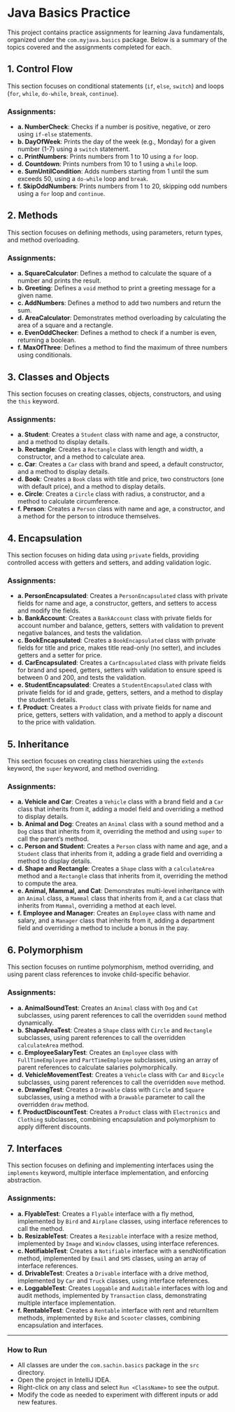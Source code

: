# Java Basics Practice

This project contains practice assignments for learning Java fundamentals, organized under the `com.myjava.basics` package. Below is a summary of the topics covered and the assignments completed for each.

## 1. Control Flow
This section focuses on conditional statements (`if`, `else`, `switch`) and loops (`for`, `while`, `do-while`, `break`, `continue`).

### Assignments:
- **a. NumberCheck**: Checks if a number is positive, negative, or zero using `if-else` statements.
- **b. DayOfWeek**: Prints the day of the week (e.g., Monday) for a given number (1-7) using a `switch` statement.
- **c. PrintNumbers**: Prints numbers from 1 to 10 using a `for` loop.
- **d. Countdown**: Prints numbers from 10 to 1 using a `while` loop.
- **e. SumUntilCondition**: Adds numbers starting from 1 until the sum exceeds 50, using a `do-while` loop and `break`.
- **f. SkipOddNumbers**: Prints numbers from 1 to 20, skipping odd numbers using a `for` loop and `continue`.

## 2. Methods
This section focuses on defining methods, using parameters, return types, and method overloading.

### Assignments:
- **a. SquareCalculator**: Defines a method to calculate the square of a number and prints the result.
- **b. Greeting**: Defines a `void` method to print a greeting message for a given name.
- **c. AddNumbers**: Defines a method to add two numbers and return the sum.
- **d. AreaCalculator**: Demonstrates method overloading by calculating the area of a square and a rectangle.
- **e. EvenOddChecker**: Defines a method to check if a number is even, returning a boolean.
- **f. MaxOfThree**: Defines a method to find the maximum of three numbers using conditionals.

## 3. Classes and Objects
This section focuses on creating classes, objects, constructors, and using the `this` keyword.

### Assignments:
- **a. Student**: Creates a `Student` class with name and age, a constructor, and a method to display details.
- **b. Rectangle**: Creates a `Rectangle` class with length and width, a constructor, and a method to calculate area.
- **c. Car**: Creates a `Car` class with brand and speed, a default constructor, and a method to display details.
- **d. Book**: Creates a `Book` class with title and price, two constructors (one with default price), and a method to display details.
- **e. Circle**: Creates a `Circle` class with radius, a constructor, and a method to calculate circumference.
- **f. Person**: Creates a `Person` class with name and age, a constructor, and a method for the person to introduce themselves.

## 4. Encapsulation
This section focuses on hiding data using `private` fields, providing controlled access with getters and setters, and adding validation logic.

### Assignments:
- **a. PersonEncapsulated**: Creates a `PersonEncapsulated` class with private fields for name and age, a constructor, getters, and setters to access and modify the fields.
- **b. BankAccount**: Creates a `BankAccount` class with private fields for account number and balance, getters, setters with validation to prevent negative balances, and tests the validation.
- **c. BookEncapsulated**: Creates a `BookEncapsulated` class with private fields for title and price, makes title read-only (no setter), and includes getters and a setter for price.
- **d. CarEncapsulated**: Creates a `CarEncapsulated` class with private fields for brand and speed, getters, setters with validation to ensure speed is between 0 and 200, and tests the validation.
- **e. StudentEncapsulated**: Creates a `StudentEncapsulated` class with private fields for id and grade, getters, setters, and a method to display the student’s details.
- **f. Product**: Creates a `Product` class with private fields for name and price, getters, setters with validation, and a method to apply a discount to the price with validation.

## 5. Inheritance
This section focuses on creating class hierarchies using the `extends` keyword, the `super` keyword, and method overriding.

### Assignments:
- **a. Vehicle and Car**: Creates a `Vehicle` class with a brand field and a `Car` class that inherits from it, adding a model field and overriding a method to display details.
- **b. Animal and Dog**: Creates an `Animal` class with a sound method and a `Dog` class that inherits from it, overriding the method and using `super` to call the parent’s method.
- **c. Person and Student**: Creates a `Person` class with name and age, and a `Student` class that inherits from it, adding a grade field and overriding a method to display details.
- **d. Shape and Rectangle**: Creates a `Shape` class with a `calculateArea` method and a `Rectangle` class that inherits from it, overriding the method to compute the area.
- **e. Animal, Mammal, and Cat**: Demonstrates multi-level inheritance with an `Animal` class, a `Mammal` class that inherits from it, and a `Cat` class that inherits from `Mammal`, overriding a method at each level.
- **f. Employee and Manager**: Creates an `Employee` class with name and salary, and a `Manager` class that inherits from it, adding a department field and overriding a method to include a bonus in the pay.

## 6. Polymorphism
This section focuses on runtime polymorphism, method overriding, and using parent class references to invoke child-specific behavior.

### Assignments:
- **a. AnimalSoundTest**: Creates an `Animal` class with `Dog` and `Cat` subclasses, using parent references to call the overridden `sound` method dynamically.
- **b. ShapeAreaTest**: Creates a `Shape` class with `Circle` and `Rectangle` subclasses, using parent references to call the overridden `calculateArea` method.
- **c. EmployeeSalaryTest**: Creates an `Employee` class with `FullTimeEmployee` and `PartTimeEmployee` subclasses, using an array of parent references to calculate salaries polymorphically.
- **d. VehicleMovementTest**: Creates a `Vehicle` class with `Car` and `Bicycle` subclasses, using parent references to call the overridden `move` method.
- **e. DrawingTest**: Creates a `Drawable` class with `Circle` and `Square` subclasses, using a method with a `Drawable` parameter to call the overridden `draw` method.
- **f. ProductDiscountTest**: Creates a `Product` class with `Electronics` and `Clothing` subclasses, combining encapsulation and polymorphism to apply different discounts.

## 7. Interfaces
This section focuses on defining and implementing interfaces using the `implements` keyword, multiple interface implementation, and enforcing abstraction.

### Assignments:
- **a. FlyableTest**: Creates a `Flyable` interface with a fly method, implemented by `Bird` and `Airplane` classes, using interface references to call the method.
- **b. ResizableTest**: Creates a `Resizable` interface with a resize method, implemented by `Image` and `Window` classes, using interface references.
- **c. NotifiableTest**: Creates a `Notifiable` interface with a sendNotification method, implemented by `Email` and `SMS` classes, using an array of interface references.
- **d. DrivableTest**: Creates a `Drivable` interface with a drive method, implemented by `Car` and `Truck` classes, using interface references.
- **e. LoggableTest**: Creates `Loggable` and `Auditable` interfaces with log and audit methods, implemented by `Transaction` class, demonstrating multiple interface implementation.
- **f. RentableTest**: Creates a `Rentable` interface with rent and returnItem methods, implemented by `Bike` and `Scooter` classes, combining encapsulation and interfaces.
---

### How to Run
- All classes are under the `com.sachin.basics` package in the `src` directory.
- Open the project in IntelliJ IDEA.
- Right-click on any class and select `Run <ClassName>` to see the output.
- Modify the code as needed to experiment with different inputs or add new features.